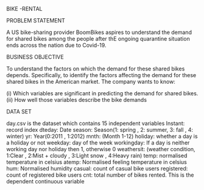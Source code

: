 BIKE -RENTAL 

PROBLEM STATEMENT 

A US bike-sharing provider BoomBikes aspires to understand the demand for shared bikes among the people after thE ongoing quarantine situation ends across the nation due to Covid-19.

BUSINESS OBJECTIVE 

To understand the factors on which the demand for these shared bikes depends. Specifically, to identify the factors affecting the demand for these shared bikes in the American market. The company wants to know:

(i)  Which variables are significant in predicting the demand for shared bikes.
(ii) How well those variables describe the bike demands

DATA SET

day.csv is the dataset which contains 15 independent variables
Instant: record index
dteday: Date
season: Season(1: spring , 2: summer, 3: fall , 4: winter)
yr: Year(0:2011 , 1:2012)
mnth: (Month 1-12)
holiday: whether a day is a holiday or not
weekday: day of the week
workingday: If a day is neither working day nor holiday then 1, otherwise 0
weathersit: (weather condition, 1:Clear , 2:Mist + cloudy , 3:Light snow , 4:Heavy rain)
temp: normalised temperature in celsius
atemp: Normalised feeling temperature in celsius
hum: Normalised humidity
casual: count of casual bike users
registered: count of registered bike users
cnt: total number of bikes rented. This is the dependent continuous variable


